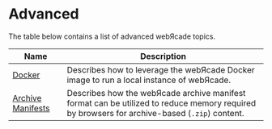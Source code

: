 # Advanced

The table below contains a list of advanced webЯcade topics.

| __Name__ | __Description__ |
|----------|------|
| [Docker](./docker.md) | Describes how to leverage the webЯcade Docker image to run a local instance of webЯcade. |
| [Archive Manifests](./archive-manifests.md) | Describes how the webЯcade archive manifest format can be utilized to reduce memory required by browsers for archive-based (`.zip`) content.  |
